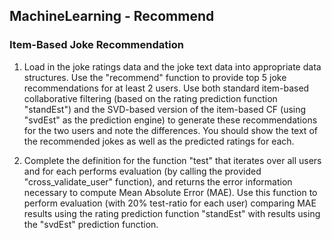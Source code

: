 ## MachineLearning - Recommend

### Item-Based Joke Recommendation

1. Load in the joke ratings data and the joke text data into appropriate data structures. Use the "recommend" function to provide top 5 joke recommendations for at least 2 users. Use both standard item-based collaborative filtering (based on the rating prediction function "standEst") and the SVD-based version of the item-based CF (using "svdEst" as the prediction engine) to generate these recommendations for the two users and note the differences. You should show the text of the recommended jokes as well as the predicted ratings for each.

2. Complete the definition for the function "test" that iterates over all users and for each performs evaluation (by calling the provided "cross_validate_user" function), and returns the error information necessary to compute Mean Absolute Error (MAE). Use this function to perform evaluation (with 20% test-ratio for each user) comparing MAE results using the rating prediction function "standEst" with results using the "svdEst" prediction function. 
